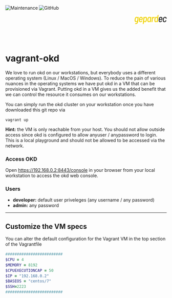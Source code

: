 ![Maintenance](https://img.shields.io/maintenance/yes/2019)
![GitHub](https://img.shields.io/github/license/gepardec/vagrant-okd)
<p align="right">
<img alt="gepardec" width=100px src="https://github.com/Gepardec/vagrant-okd/raw/master/.images/gepardec.png">
</p>
<br>
<br>

# vagrant-okd

We love to run okd on our workstations, but everybody uses a different operating system (Linux / MacOS / Windows). To reduce the pain of various nuances in the operating systems we have put okd in a VM that can be provisioned via Vagrant. Putting okd in a VM gives us the added benefit that we can control the resource it consumes on our workstations.

You can simply run the okd cluster on your workstation once you have downloaded this git repo via

```
vagrant up
```

**Hint:** the VM is only reachable from your host. You should not allow outside access since okd is configured to allow anyuser / anypassword to login. This is a local playground and should not be allowed to be accessed via the network.

### Access OKD

Open https://192.168.0.2:8443/console in your browser from your local workstation to access the okd web console.

### Users

* **developer:** default user priveleges (any username / any password)
* **admin:** any password

---

## Customize the VM specs

You can alter the default configuration for the Vagrant VM in the top section of the Vagrantfile

```ruby
#########################
$CPU = 4
$MEMORY = 8192
$CPUEXECUTIONCAP = 50
$IP = "192.168.0.2"
$BASEOS = "centos/7"
$SSH=2223
#########################
```